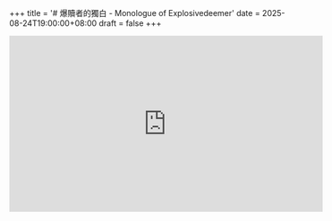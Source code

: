 +++
title = '# 爆贖者的獨白 - Monologue of Explosivedeemer'
date = 2025-08-24T19:00:00+08:00
draft = false
+++

<iframe width="560" height="315" src="https://www.youtube.com/embed/Nhwkj_6sIAw?si=C7p_s67vyaHq7rjp" title="YouTube video player" frameborder="0" allow="accelerometer; autoplay; clipboard-write; encrypted-media; gyroscope; picture-in-picture; web-share" referrerpolicy="strict-origin-when-cross-origin" allowfullscreen></iframe>
